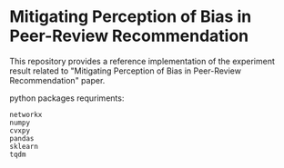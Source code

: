 # Mitigating Perception of Bias in Peer-Review Recommendation
This repository provides a reference implementation of the experiment result related to "Mitigating Perception of Bias in Peer-Review Recommendation" paper. 

python packages requriments:
```shell-script
networkx
numpy
cvxpy
pandas
sklearn
tqdm
```
